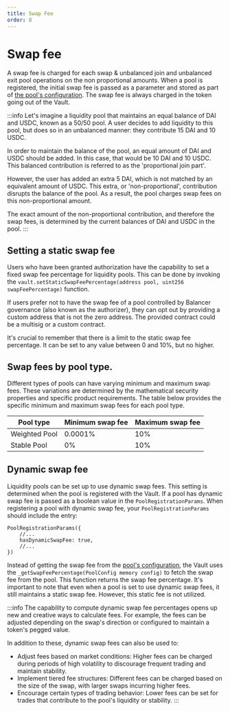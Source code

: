 ```yaml
---
title: Swap Fee
order: 8
---
```

# Swap fee
A swap fee is charged for each swap & unbalanced join and unbalanced exit pool operations on the non proportional amounts. When a pool is registered, the initial swap fee is passed as a parameter and stored as part of [the pool's configuration](https://github.com/balancer/balancer-v3-monorepo/blob/main/pkg/interfaces/contracts/vault/VaultTypes.sol#L30). The swap fee is always charged in the token going out of the Vault.

:::info
Let's imagine a liquidity pool that maintains an equal balance of DAI and USDC, known as a 50/50 pool. A user decides to add liquidity to this pool, but does so in an unbalanced manner: they contribute 15 DAI and 10 USDC.

In order to maintain the balance of the pool, an equal amount of DAI and USDC should be added. In this case, that would be 10 DAI and 10 USDC. This balanced contribution is referred to as the 'proportional join part'.

However, the user has added an extra 5 DAI, which is not matched by an equivalent amount of USDC. This extra, or 'non-proportional', contribution disrupts the balance of the pool. As a result, the pool charges swap fees on this non-proportional amount.

The exact amount of the non-proportional contribution, and therefore the swap fees, is determined by the current balances of DAI and USDC in the pool.
:::

## Setting a static swap fee
Users who have been granted authorization have the capability to set a fixed swap fee percentage for liquidity pools. This can be done by invoking the `vault.setStaticSwapFeePercentage(address pool, uint256 swapFeePercentage)` function.

If users prefer not to have the swap fee of a pool controlled by Balancer governance (also known as the authorizer), they can opt out by providing a custom address that is not the zero address. The provided contract could be a multisig or a custom contract.

It's crucial to remember that there is a limit to the static swap fee percentage. It can be set to any value between 0 and 10%, but no higher.

## Swap fees by pool type.
Different types of pools can have varying minimum and maximum swap fees. These variations are determined by the mathematical security properties and specific product requirements. The table below provides the specific minimum and maximum swap fees for each pool type.

| Pool type     | Minimum swap fee  | Maximum swap fee  |
| ----------    |---                |---  |
| Weighted Pool | 0.0001%           | 10% |
| Stable Pool   | 0%                | 10% |

## Dynamic swap fee
Liquidity pools can be set up to use dynamic swap fees. This setting is determined when the pool is registered with the Vault. If a pool has dynamic swap fee is passed as a boolean value in the `PoolRegistrationParams`. When registering a pool with dynamic swap fee, your `PoolRegistrationParams` should include the entry:
```solidity
PoolRegistrationParams({
    //...
    hasDynamicSwapFee: true,
    //...
})
```
Instead of getting the swap fee from the [pool's configuration](https://github.com/balancer/balancer-v3-monorepo/blob/main/pkg/interfaces/contracts/vault/VaultTypes.sol#L33), the Vault uses the `_getSwapFeePercentage(PoolConfig memory config)` to fetch the swap fee from the pool. This function returns the swap fee percentage. It's important to note that even when a pool is set to use dynamic swap fees, it still maintains a static swap fee. However, this static fee is not utilized.

:::info
The capability to compute dynamic swap fee percentages opens up new and creative ways to calculate fees. For example, the fees can be adjusted depending on the swap's direction or configured to maintain a token's pegged value.

In addition to these, dynamic swap fees can also be used to:

- Adjust fees based on market conditions: Higher fees can be charged during periods of high volatility to discourage frequent trading and maintain stability.
- Implement tiered fee structures: Different fees can be charged based on the size of the swap, with larger swaps incurring higher fees.
- Encourage certain types of trading behavior: Lower fees can be set for trades that contribute to the pool's liquidity or stability.
:::